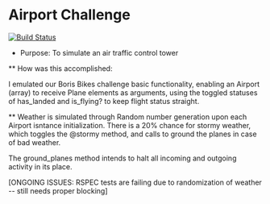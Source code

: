 

Airport Challenge
=================

[![Build Status](https://travis-ci.org/katie210/airport_challenge.svg?branch=master)](https://travis-ci.org/katie210/airport_challenge)

* Purpose: To simulate an air traffic control tower

** How was this accomplished:

I emulated our Boris Bikes challenge basic functionality, enabling an Airport (array) to receive Plane elements as arguments, using the toggled statuses of has_landed and is_flying? to keep flight status straight.

** Weather is simulated through Random number generation upon each Airport isntance initialization.
There is a 20% chance for stormy weather, which toggles the @stormy method, and calls to ground the planes in case of bad weather.

The ground_planes method intends to halt all incoming and outgoing activity in its place.

[ONGOING ISSUES: RSPEC tests are failing due to randomization of weather -- still needs proper blocking]
